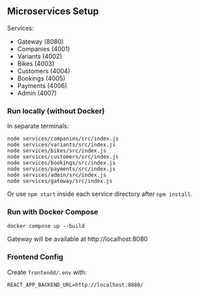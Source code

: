 ## Microservices Setup

Services:
- Gateway (8080)
- Companies (4001)
- Variants (4002)
- Bikes (4003)
- Customers (4004)
- Bookings (4005)
- Payments (4006)
- Admin (4007)

### Run locally (without Docker)

In separate terminals:

```
node services/companies/src/index.js
node services/variants/src/index.js
node services/bikes/src/index.js
node services/customers/src/index.js
node services/bookings/src/index.js
node services/payments/src/index.js
node services/admin/src/index.js
node services/gateway/src/index.js
```

Or use `npm start` inside each service directory after `npm install`.

### Run with Docker Compose

```
docker compose up --build
```

Gateway will be available at http://localhost:8080

### Frontend Config

Create `frontendd/.env` with:

```
REACT_APP_BACKEND_URL=http://localhost:8080/
```

